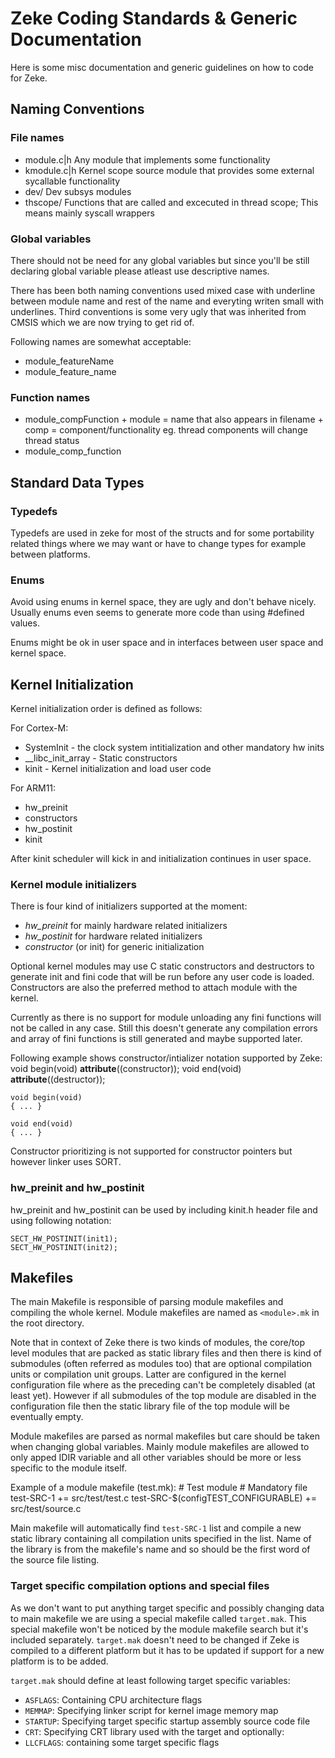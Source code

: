 Zeke Coding Standards & Generic Documentation
=============================================

Here is some misc documentation and generic guidelines on how to code for Zeke.


Naming Conventions
------------------

### File names

+ module.c|h    Any module that implements some functionality
+ kmodule.c|h   Kernel scope source module that provides some external
                sycallable functionality
+ dev/          Dev subsys modules
+ thscope/      Functions that are called and excecuted in thread scope;
                This means mainly syscall wrappers

### Global variables

There should not be need for any global variables but since you'll be still
declaring global variable please atleast use descriptive names.

There has been both naming conventions used mixed case with underline between
module name and rest of the name and everyting writen small with underlines.
Third conventions is some very ugly that was inherited from CMSIS which
we are now trying to get rid of.

Following names are somewhat acceptable:

+ module_featureName
+ module_feature_name

### Function names

+ module_compFunction   + module = name that also appears in filename
                        + comp   = component/functionality eg. thread
                                   components will change thread status
+ module_comp_function


Standard Data Types
-------------------

### Typedefs

Typedefs are used in zeke for most of the structs and for some portability
related things where we may want or have to change types for example between
platforms.

### Enums

Avoid using enums in kernel space, they are ugly and don't behave nicely.
Usually enums even seems to generate more code than using #defined values.

Enums might be ok in user space and in interfaces between user space and
kernel space.


Kernel Initialization 
----------------------

Kernel initialization order is defined as follows:

For Cortex-M:
+ SystemInit - the clock system intitialization and other mandatory hw inits
+ __libc_init_array - Static constructors
+ kinit - Kernel initialization and load user code

For ARM11:
+ hw_preinit
+ constructors
+ hw_postinit
+ kinit

After kinit scheduler will kick in and initialization continues in user space.

### Kernel module initializers

There is four kind of initializers supported at the moment:

+ *hw_preinit* for mainly hardware related initializers
+ *hw_postinit* for hardware related initializers
+ *constructor* (or init) for generic initialization

Optional kernel modules may use C static constructors and destructors to
generate init and fini code that will be run before any user code is loaded.
Constructors are also the preferred method to attach module with the kernel.

Currently as there is no support for module unloading any fini functions will
not be called in any case. Still this doesn't generate any compilation errors
and array of fini functions is still generated and maybe supported later.

Following example shows constructor/intializer notation supported by Zeke:
    void begin(void) __attribute__((constructor));
    void end(void) __attribute__((destructor));

    void begin(void)
    { ... }

    void end(void)
    { ... }

Constructor prioritizing is not supported for constructor pointers but however
linker uses SORT.

### hw_preinit and hw_postinit

hw_preinit and hw_postinit can be used by including kinit.h header file and
using following notation:

    SECT_HW_POSTINIT(init1);
    SECT_HW_POSTINIT(init2);


Makefiles
---------

The main Makefile is responsible of parsing module makefiles and compiling the
whole kernel. Module makefiles are named as `<module>.mk` in the root directory.

Note that in context of Zeke there is two kinds of modules, the core/top
level modules that are packed as static library files and then there is
kind of submodules (often referred as modules too) that are optional
compilation units or compilation unit groups. Latter are configured
in the kernel configuration file where as the preceding can't be completely
disabled (at least yet). However if all submodules of the top module are
disabled in the configuration file then the static library file of the top
module will be eventually empty.

Module makefiles are parsed as normal makefiles but care should be taken when
changing global variables. Mainly module makefiles are allowed to only apped
IDIR variable and all other variables should be more or less specific to the
module itself.

Example of a module makefile (test.mk):
    # Test module
    # Mandatory file
    test-SRC-1 += src/test/test.c
    test-SRC-$(configTEST_CONFIGURABLE) += src/test/source.c

Main makefile will automatically find `test-SRC-1` list and compile a new static
library containing all compilation units specified in the list. Name of the
library is from the makefile's name and so should be the first word of the source
file listing.

### Target specific compilation options and special files

As we don't want to put anything target specific and possibly changing data to
main makefile we are using a special makefile called `target.mak`. This special
makefile won't be noticed by the module makefile search but it's included
separately. `target.mak` doesn't need to be changed if Zeke is compiled to a
different platform but it has to be updated if support for a new platform is to
be added.

`target.mak` should define at least following target specific variables:
+ `ASFLAGS`: Containing CPU architecture flags
+ `MEMMAP`: Specifying linker script for kernel image memory map
+ `STARTUP`: Specifying target specific startup assembly source code file
+ `CRT`: Specifying CRT library used with the target
and optionally:
+ `LLCFLAGS`: containing some target specific flags
